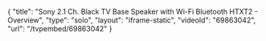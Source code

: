 {
    "title": "Sony 2.1 Ch. Black TV Base Speaker with Wi-Fi Bluetooth HTXT2 - Overview",
    "type": "solo",
    "layout": "iframe-static",
    "videoId": "69863042",
    "url": "\/tvpembed\/69863042"
}
